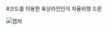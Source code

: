 #코드를 이용한 육상라인인식 자율비행 드론


![캡처](https://github.com/user-attachments/assets/c27e5aea-c198-463e-9087-7ba902b160e3)
